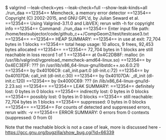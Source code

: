 $ valgrind --leak-check=yes --leak-check=full --show-leak-kinds=all ./run_daa
==12354== Memcheck, a memory error detector
==12354== Copyright (C) 2002-2015, and GNU GPL'd, by Julian Seward et al.
==12354== Using Valgrind-3.11.0 and LibVEX; rerun with -h for copyright info
==12354== Command: ./run_daa
==12354==
Enter input file path: /home/testsubjector/code/github_c++/CompGeom2/test/testcase3.txt
==12354==
==12354== HEAP SUMMARY:
==12354==     in use at exit: 72,704 bytes in 1 blocks
==12354==   total heap usage: 10 allocs, 9 frees, 92,453 bytes allocated
==12354==
==12354== 72,704 bytes in 1 blocks are still reachable in loss record 1 of 1
==12354==    at 0x4C2DB8F: malloc (in /usr/lib/valgrind/vgpreload_memcheck-amd64-linux.so)
==12354==    by 0x4EC3EFF: ??? (in /usr/lib/x86_64-linux-gnu/libstdc++.so.6.0.21)
==12354==    by 0x40106C9: call_init.part.0 (dl-init.c:72)
==12354==    by 0x40107DA: call_init (dl-init.c:30)
==12354==    by 0x40107DA: _dl_init (dl-init.c:120)
==12354==    by 0x4000C69: ??? (in /lib/x86_64-linux-gnu/ld-2.23.so)
==12354==
==12354== LEAK SUMMARY:
==12354==    definitely lost: 0 bytes in 0 blocks
==12354==    indirectly lost: 0 bytes in 0 blocks
==12354==      possibly lost: 0 bytes in 0 blocks
==12354==    still reachable: 72,704 bytes in 1 blocks
==12354==         suppressed: 0 bytes in 0 blocks
==12354==
==12354== For counts of detected and suppressed errors, rerun with: -v
==12354== ERROR SUMMARY: 0 errors from 0 contexts (suppressed: 0 from 0)

Note that the reachable block is not a case of leak, more is discussed here - https://gcc.gnu.org/bugzilla/show_bug.cgi?id=66339